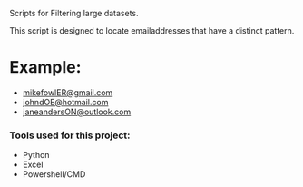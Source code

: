 Scripts for Filtering large datasets.

This script is designed to locate emailaddresses that have a distinct pattern.

# Example:
- mikefowlER@gmail.com
- johndOE@hotmail.com
- janeandersON@outlook.com

### Tools used for this project:
- Python
- Excel
- Powershell/CMD
